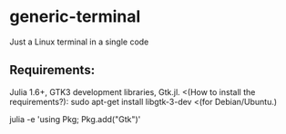 # generic-terminal
Just a Linux terminal in a single code

## Requirements:
Julia 1.6+, GTK3 development libraries, Gtk.jl.
<(How to install the requirements?):
sudo apt-get install libgtk-3-dev   <(for Debian/Ubuntu.)
<p>julia -e 'using Pkg; Pkg.add("Gtk")'</p>

